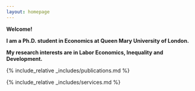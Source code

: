 ```yaml
---
layout: homepage
---
```

 **Welcome!**
 
 **I am a Ph.D. student in Economics at Queen Mary University of London.** 

 **My research interests are in Labor Economics, Inequality and Development.**


{% include_relative _includes/publications.md %}

{% include_relative _includes/services.md %}
